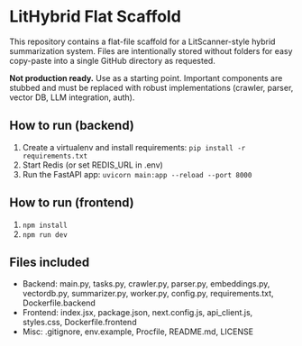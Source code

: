 # LitHybrid Flat Scaffold

This repository contains a flat-file scaffold for a LitScanner-style hybrid summarization system. Files are intentionally stored without folders for easy copy-paste into a single GitHub directory as requested.

**Not production ready.** Use as a starting point. Important components are stubbed and must be replaced with robust implementations (crawler, parser, vector DB, LLM integration, auth).

## How to run (backend)

1. Create a virtualenv and install requirements: `pip install -r requirements.txt`
2. Start Redis (or set REDIS_URL in .env)
3. Run the FastAPI app: `uvicorn main:app --reload --port 8000`

## How to run (frontend)

1. `npm install`
2. `npm run dev`


## Files included
- Backend: main.py, tasks.py, crawler.py, parser.py, embeddings.py, vectordb.py, summarizer.py, worker.py, config.py, requirements.txt, Dockerfile.backend
- Frontend: index.jsx, package.json, next.config.js, api_client.js, styles.css, Dockerfile.frontend
- Misc: .gitignore, env.example, Procfile, README.md, LICENSE
